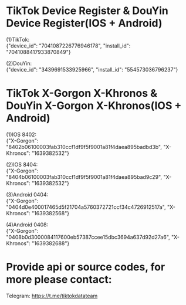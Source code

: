 # TikTok Device Register & DouYin Device Register(IOS + Android)
(1)TikTok:  
{"device_id": "7041087226776946178", "install_id": "7041088417933870849"}    

(2)DouYin:   
{"device_id": "3439691533925966", "install_id": "554573036796237"}


# TikTok X-Gorgon X-Khronos & DouYin X-Gorgon X-Khronos(IOS + Android)
(1)IOS 8402:  
{"X-Gorgon": "8402b06100003fab310ccf1df9f5f9001a81f4daea895badbd3b", "X-Khronos": "1639382532"}

(2)IOS 8404:  
{"X-Gorgon": "8404b06100003fab310ccf1df9f5f9001a81f4daea895bad9c29", "X-Khronos": "1639382532"}

(3)Android 0404:   
{"X-Gorgon": "0404d0e400017465d5f21704a5760372721ccf34c4726912517a", "X-Khronos": "1639382568"}    

(4)Android 0408:   
{"X-Gorgon": "0408b0d3000084117600eb57387ccee15dbc3694a637d92d27a6", "X-Khronos": "1639382688"}


# Provide api or source codes, for more please contact:
Telegram: https://t.me/tiktokdatateam  
